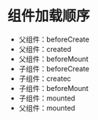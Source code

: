 # 组件加载顺序
- 父组件：beforeCreate
- 父组件：created
- 父组件：beforeMount
- 子组件：beforeCreate
- 子组件：createc
- 子组件：beforeMount
- 子组件：mounted
- 父组件：mounted

